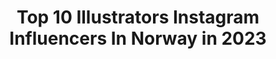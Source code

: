 ---
title: Top 10 Illustrators Instagram Influencers In Norway in 2023
description: >-
  Find top illustrators Instagram influencers in Norway in 2023. Most popular hashtags: #art #artwork #illustration.
platform: Instagram
hits: 10
text_top: Discover the top-rated Instagram accounts on inBeat.
text_bottom: Our database aggregates 10 Instagram influencers like this in Norway for you to work with.
profiles:
  - username: "annaspeshilova"
    fullname: >-
      Anna Speshilova | artist
    bio: >-
      ↟ Magic maker ↟ Book illustrator ➳ Originals for sale: #as_original_for_sale ➳ Commissions (2023): e-mail ✎ DM ➳ Prints 👇
    location: "Norway"
    followers: 26750
    engagement: 1400
    commentsToLikes: 0.033488
    id: ck5zk9y3cj3780i14rnjwpzz0
    verified: false
    hashtags: "#dtiys, #potterheadholidays, #speshilova, #as"
  - username: "kristinaskland"
    fullname: >-
      Kristin Askland
    bio: >-
      🌲Hello! I’m Kristin, a freelance illustrator from Norway 💌Write me? Kristinolsenaskland@gmail.com 💛My Etsy shop is under here👇🏼
    location: "Norway"
    followers: 45951
    engagement: 557
    commentsToLikes: 0.014310
    id: ck0w6s7fxa1kc0i19fwntpfty
    verified: false
    hashtags: "#midsummermagicmonth, #midsummermagicmonth2020"
  - username: "bjornlie"
    fullname: >-
      bjornlie
    bio: >-
      Norwegian illustrator washed up in the East Neuk of Fife.
    location: "Norway"
    followers: 6610
    engagement: 498
    commentsToLikes: 0.033974
    id: ck8sylg78l6ht0j78mvtv80fd
    verified: false
    hashtags: "#deusxbjornlie, #devils, #bukowski"
  - username: "heliheart"
    fullname: >-
      Heli Peach 🇳🇴 (comic artist)
    bio: >-
      25 | Mangaka | Educated Illustrator (grade: A) Dream: be a successful manga-artist in Norway! ✨ Read my webcomic: helipeach.com My manga store:
    location: "Norway"
    followers: 12154
    engagement: 1029
    commentsToLikes: 0.030106
    id: ck8tc871symx50j78u2qxawxs
    verified: false
    hashtags: "#nordicon, #demonslayer, #kimetsunoyaibafanart, #animeart"
  - username: "ronja_irving"
    fullname: >-
      ℜ𝔬𝔫𝔧𝔞 ℑ𝔯𝔳𝔦𝔫𝔤
    bio: >-
      Norwegian artist and illustrator. • Inquiries: ronjairvingart@gmail.com
    location: "Norway"
    followers: 15017
    engagement: 883
    commentsToLikes: 0.021432
    id: ck0tu5szp5rnm0i19tdh3jv81
    verified: false
    hashtags: "#rsa, #mittnorge, #artistic, #witchyvibes"
  - username: "lisaaisato"
    fullname: >-
      Lisa Aisato
    bio: >-
      Norwegian illustrator and author #lisaaisato Shop:
    location: "Norway"
    followers: 105502
    engagement: 1104
    commentsToLikes: 0.017328
    id: ck0ud21zpi8qv0i19xud4v18d
    verified: true
    hashtags: "#livetillustrert, #dieschneeschwester, #snes, #tilungdommen"
  - username: "inasunart"
    fullname: >-
      Illustrator Ina-Kristin Sundet
    bio: >-
      Illustrator from Norway✒ Love ballpointpens🖊Expect to see a lot of hair, a ton of hair!🧝🏻‍♀️ Ask before repost
    location: "Norway"
    followers: 5821
    engagement: 1083
    commentsToLikes: 0.065315
    id: ckaosnrtcs9xd0i78vdo5jzix
    verified: false
    hashtags: "#nightsky, #themoon, #crayons, #stickycrayons"
  - username: "minaxieart"
    fullname: >-
      Minaxie
    bio: >-
      22 • 🇱🇹 🇧🇻 Business Email : contact@minaxie.com ⬇️ Goodies on patreon
    location: "Norway"
    followers: 27105
    engagement: 979
    commentsToLikes: 0.076178
    id: ck15qq6xc444q0i190hfnpmog
    verified: false
    hashtags: "#glitter, #illust, #procreate, #artwork"
  - username: "bygundersons"
    fullname: >-
      GUNDERSONS™
    bio: >-
      • Illustration Studio / Poster Shop by The Gundersen Brothers 🇧🇻 @Robgundersen & @Rudisign
    location: "Norway"
    followers: 15682
    engagement: 195
    commentsToLikes: 0.020343
    id: ck5zmq0e3n0hu0i14o4nexjf5
    verified: false
    hashtags: "#weloveillustration, #vectorart, #designspiration, #interior"
  - username: "askthemunster"
    fullname: >-
      AskTheMunster
    bio: >-
      🐾 Ask the Kleiner Münsterländer and his little brother Hektor the Vorsteh 🐾 Finnmark, Norway 🇳🇴 🐾 @eukanubanorge 🐾 @nonstopdogwear 📸 @nyvoll
    location: "Norway"
    followers: 6616
    engagement: 983
    commentsToLikes: 0.024097
    id: ck5zpern7sjl60i14z8bz1exe
    verified: false
    hashtags: "#norge, #dogsonadventures, #kleinemunsterlander, #munsterlandersofinstagram"
---